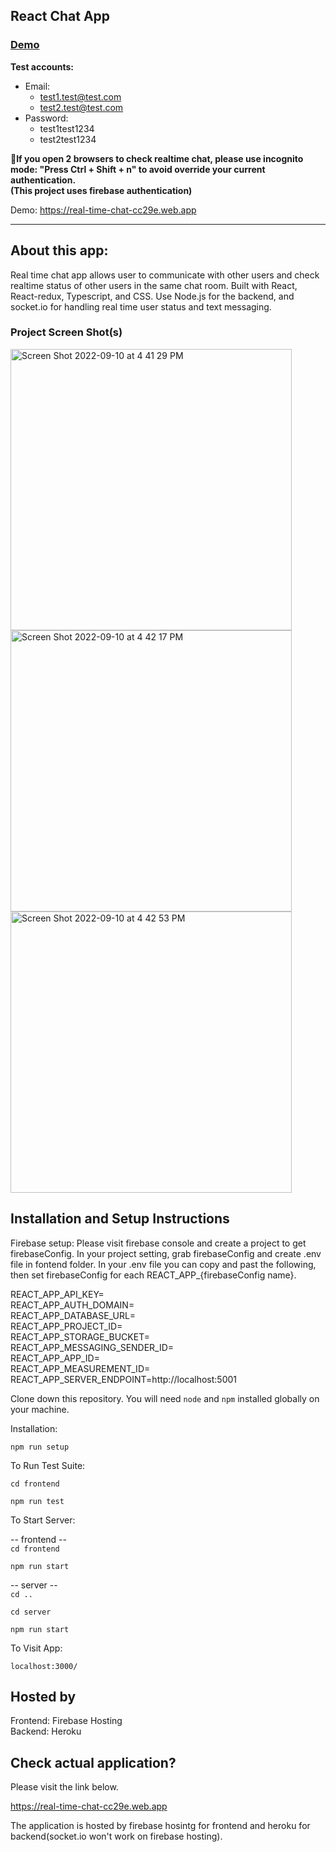 ## React Chat App

### [Demo](https://real-time-chat-cc29e.web.app)

**Test accounts:**

 * Email:
   * test1.test@test.com
   * test2.test@test.com
 * Password:
   * test1test1234
   * test2test1234

**🚨If you open 2 browsers to check realtime chat, please use incognito mode: "Press Ctrl + Shift + n" to avoid override your current authentication.<br>(This project uses firebase authentication)**

Demo: https://real-time-chat-cc29e.web.app

<hr>

## About this app:
 
Real time chat app allows user to communicate with other users and check realtime status of other users in the same chat room. Built with React, React-redux, Typescript, and CSS.
Use Node.js for the backend, and socket.io for handling real time user status and text messaging. 


### Project Screen Shot(s)

<div>
<img width="450" alt="Screen Shot 2022-09-10 at 4 41 29 PM" src="https://user-images.githubusercontent.com/55787141/189505402-8c1424a5-b2bf-4894-8b36-afe903ac8e84.png">

<br>

<img width="450" alt="Screen Shot 2022-09-10 at 4 42 17 PM" src="https://user-images.githubusercontent.com/55787141/189505409-1b19bce8-908c-439d-aa27-08f07b5639ef.png">

<br>

<img width="450" alt="Screen Shot 2022-09-10 at 4 42 53 PM" src="https://user-images.githubusercontent.com/55787141/189505413-5f3c9a7c-9670-41a3-ba69-3ba10e4b4ff6.png">
</div>


## Installation and Setup Instructions

Firebase setup:
Please visit firebase console and create a project to get firebaseConfig. In your project setting, grab firebaseConfig and create .env file in fontend folder.
In your .env file you can copy and past the following, then set firebaseConfig for each REACT_APP_{firebaseConfig name}.

REACT_APP_API_KEY= <br>
REACT_APP_AUTH_DOMAIN= <br>
REACT_APP_DATABASE_URL= <br>
REACT_APP_PROJECT_ID= <br>
REACT_APP_STORAGE_BUCKET= <br>
REACT_APP_MESSAGING_SENDER_ID= <br>
REACT_APP_APP_ID= <br>
REACT_APP_MEASUREMENT_ID= <br>
REACT_APP_SERVER_ENDPOINT=http://localhost:5001  <br>

Clone down this repository. You will need `node` and `npm` installed globally on your machine.  

Installation:

`npm run setup`  

To Run Test Suite:  

`cd frontend` 

`npm run test`  

To Start Server:

-- frontend --  <br>
`cd frontend` 

`npm run start`

-- server -- <br>
`cd ..` 

`cd server` 

`npm run start`

To Visit App: 

`localhost:3000/` 

## Hosted by
  Frontend: Firebase Hosting <br>
  Backend: Heroku

## Check actual application?

Please visit the link below.

https://real-time-chat-cc29e.web.app

The application is hosted by firebase hosintg for frontend and heroku for backend(socket.io won't work on firebase hosting).

